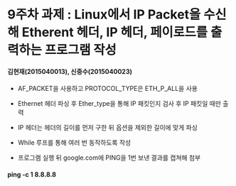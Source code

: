9주차 과제 : Linux에서 IP Packet을 수신해 Etherent 헤더, IP 헤더, 페이로드를 출력하는 프로그램 작성
===
#### 김현재(2015040013), 신중수(2015040023)

* AF_PACKET을 사용하고 PROTOCOL_TYPE은 ETH_P_ALL을 사용

* Ethernet 헤더 파싱 후 Ether_type을 통해 IP 패킷인지 검사 후 IP 패킷일 때만 출력

* IP 헤더는 헤더의 길이를 먼저 구한 뒤 옵션을 제외한 길이에 맞게 파싱

* While 루프를 통해 여러 번 동작하도록 작성

* 프로그램 실행 뒤 google.com에 PING을 1번 보낸 결과를 캡쳐해 첨부

#### ping -c 1 8.8.8.8
